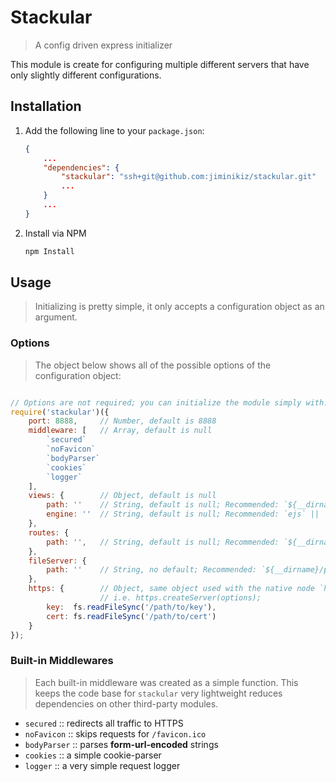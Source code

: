 # Stackular
> A config driven express initializer

This module is create for configuring multiple different servers that have only slightly different configurations.

## Installation

1. Add the following line to your `package.json`:
    ```json
    {
        ...
        "dependencies": {
            "stackular": "ssh+git@github.com:jiminikiz/stackular.git"
            ...
        }
        ...
    }
    ```

2. Install via NPM
    ```bash
    npm Install
    ```

## Usage
> Initializing is pretty simple, it only accepts a configuration object as an argument.

### Options
> The object below shows all of the possible options of the configuration object:

```javascript

// Options are not required; you can initialize the module simply with: require('stackular')();
require('stackular')({
    port: 8888,     // Number, default is 8888
    middleware: [   // Array, default is null
        `secured`
        `noFavicon`
        `bodyParser`
        `cookies`
        `logger`
    ],
    views: {        // Object, default is null
        path: ''    // String, default is null; Recommended: `${__dirname}/views`
        engine: ''  // String, default is null; Recommended: `ejs` || `pug`
    },
    routes: {
        path: '',   // String, default is null; Recommended: `${__dirname}/routes`
    },
    fileServer: {
        path: ''    // String, no default; Recommended: `${__dirname}/public`
    },
    https: {        // Object, same object used with the native node `https` module,
                    // i.e. https.createServer(options);
        key:  fs.readFileSync('/path/to/key'),
        cert: fs.readFileSync('/path/to/cert')
    }                   
});
```

### Built-in Middlewares
> Each built-in middleware was created as a simple function. This keeps the code base for `stackular` very lightweight reduces dependencies on other third-party modules.

- `secured`     :: redirects all traffic to HTTPS
- `noFavicon`   :: skips requests for `/favicon.ico`
- `bodyParser`  :: parses **form-url-encoded** strings
- `cookies`     :: a simple cookie-parser
- `logger`      :: a very simple request logger
